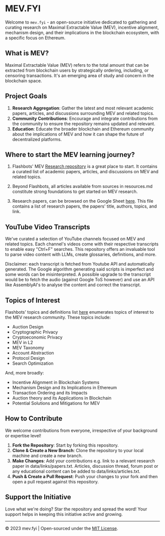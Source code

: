 # MEV.FYI

Welcome to `mev.fyi` - an open-source initiative dedicated to gathering and curating research on Maximal Extractable Value (MEV), incentive alignment, mechanism design, and their implications in the blockchain ecosystem, with a specific focus on Ethereum.

## What is MEV?

Maximal Extractable Value (MEV) refers to the total amount that can be extracted from blockchain users by strategically ordering, including, or censoring transactions. It's an emerging area of study and concern in the blockchain space.

## Project Goals

1. **Research Aggregation**: Gather the latest and most relevant academic papers, articles, and discussions surrounding MEV and related topics.
2. **Community Contributions**: Encourage and integrate contributions from the community to ensure the repository remains updated and relevant.
3. **Education**: Educate the broader blockchain and Ethereum community about the implications of MEV and how it can shape the future of decentralized platforms.

## Where to start the MEV learning journey?
1. Flashbots' MEV [Research repository](https://github.com/flashbots/mev-research/) is a great place to start. It contains a curated list of academic papers, articles, and discussions on MEV and related topics.

2. Beyond Flashbots, all articles available from sources in resources.md constitute strong foundations to get started on MEV research.

3. Research papers, can be browsed on the Google Sheet [here](https://docs.google.com/spreadsheets/d/1POtuj3DtF3A-uwm4MtKvwNYtnl_PW6DPUYj6x7yJUIs/edit#gid=1299175463). This file contains a list of research papers, the papers' title, authors, topics, and link.

## YouTube Video Transcripts

We've curated a selection of YouTube channels focused on MEV and related topics. Each channel's videos come with their respective transcripts to enable easy "Ctrl+F" searches. This repository offers an invaluable tool to parse video content with LLMs, create glossaries, definitions, and more.

Disclaimer: each transcript is fetched from Youtube API and automatically generated. The Google algorithm generating said scripts is imperfect and some words can be misinterpreted. A possible upgrade to the transcript would be to fetch the audio (against Google ToS however) and use an API like AssemblyAI's to analyse the content and correct the transcript.  

## Topics of Interest
Flashbots' topics and definitions list [here](https://github.com/flashbots/mev-research/blob/main/topics.md) enumerates topics of interest to the MEV research community. These topics include:
- Auction Design
- Cryptographic Privacy
- Cryptoeconomic Privacy
- MEV in L2
- MEV Taxonomy
- Account Abstraction
- Protocol Design
- Search Optimization

And, more broadly:
- Incentive Alignment in Blockchain Systems
- Mechanism Design and its Implications in Ethereum
- Transaction Ordering and its Impacts
- Auction theory and its Applications in Blockchain
- Potential Solutions and Mitigations for MEV

## How to Contribute

We welcome contributions from everyone, irrespective of your background or expertise level!

1. **Fork the Repository**: Start by forking this repository.
2. **Clone & Create a New Branch**: Clone the repository to your local machine and create a new branch.
3. **Make Changes**: Add your contributions e.g. link to a relevant research paper in data/links/papers.txt. Articles, discussion thread, forum post or any educational content can be added to data/links/articles.txt.
4. **Push & Create a Pull Request**: Push your changes to your fork and then open a pull request against this repository.

## Support the Initiative

Love what we're doing? Star the repository and spread the word! Your support helps in keeping this initiative active and growing.

---

© 2023 mev.fyi | Open-sourced under the [MIT License](LICENSE).